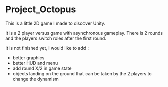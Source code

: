 # Project_Octopus

This is a little 2D game I made to discover Unity.

It is a 2 player versus game with asynchronous gameplay.
There is 2 rounds and the players switch roles after the first round. 

It is not finished yet, I would like to add :
- better graphics
- better HUD and menu
- add round X/2 in game state
- objects landing on the ground that can be taken by the 2 players to change the dynamism
